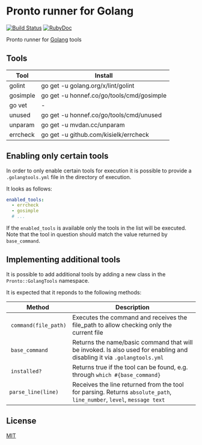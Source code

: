# Pronto runner for Golang

[![Build Status](https://travis-ci.org/Barzahlen/pronto-golang.svg?branch=master)](https://travis-ci.org/Barzahlen/pronto-golang) [![RubyDoc](https://img.shields.io/badge/ruby-doc-green.svg)](http://rubydoc.info/github/Barzahlen/pronto-golang)

Pronto runner for [Golang](https://golang.org) tools

## Tools

|  Tool    | Install  |
|----------|----------|
| golint   | go get -u golang.org/x/lint/golint |
| gosimple | go get -u honnef.co/go/tools/cmd/gosimple |
| go vet   | - |
| unused   | go get -u honnef.co/go/tools/cmd/unused |
| unparam  | go get -u mvdan.cc/unparam |
| errcheck | go get -u github.com/kisielk/errcheck |

## Enabling only certain tools

In order to only enable certain tools for execution it is possible to provide a `.golangtools.yml` file in the directory of execution.

It looks as follows:
```yaml
enabled_tools:
  - errcheck
  - gosimple
  # ...
```

If the `enabled_tools` is available only the tools in the list will be executed. Note that the tool in question should match the value returned by `base_command`.

## Implementing additional tools

It is possible to add additional tools by adding a new class in the `Pronto::GolangTools` namespace.

It is expected that it reponds to the following methods:

| Method | Description |
|--------|-------------|
| `command(file_path)` | Executes the command and receives the file_path to allow checking only the current file |
| `base_command` | Returns the name/basic command that will be invoked. Is also used for enabling and disabling it via `.golangtools.yml` |
| `installed?` | Returns true if the tool can be found, e.g. through `which #{base_command}` |
| `parse_line(line)` | Receives the line returned from the tool for parsing. Returns `absolute_path`, `line_number`, `level`, `message text` |

## License

[MIT](LICENSE)
